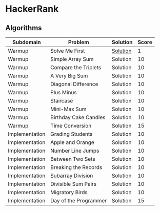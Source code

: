 # HackerRank

## Algorithms

Subdomain | Problem | Solution | Score
------------ | ------------- | ------------- | -------------
Warmup | Solve Me First | [Solution](https://github.com/dylantzx/HackerRank/blob/main/Algorithms/1.%20Warmup/SolveMeFirst.py) | 1
Warmup | Simple Array Sum | Solution | 10
Warmup | Compare the Triplets | Solution | 10
Warmup | A Very Big Sum | Solution | 10
Warmup | Diagonal Difference | Solution | 10
Warmup | Plus Minus | Solution | 10
Warmup | Staircase | Solution | 10
Warmup | Mini-Max Sum | Solution | 10
Warmup | Birthday Cake Candles | Solution | 10
Warmup | Time Conversion | Solution | 15
Implementation | Grading Students | Solution | 10
Implementation | Apple and Orange | Solution | 10
Implementation | Number Line Jumps | Solution | 10
Implementation | Between Two Sets | Solution | 10
Implementation | Breaking the Records | Solution | 10
Implementation | Subarray Division | Solution | 10
Implementation | Divisible Sum Pairs | Solution | 10
Implementation | Migratory Birds | Solution | 10
Implementation | Day of the Programmer | Solution | 15

